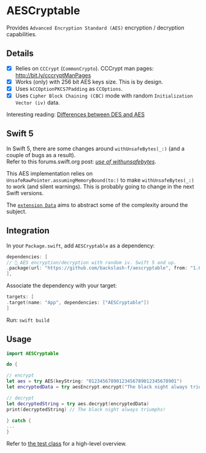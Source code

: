 # AESCryptable
Provides `Advanced Encryption Standard (AES)` encryption / decryption capabilities.

## Details
- [x] Relies on `CCCrypt` (`CommonCrypto`). CCCrypt man pages: http://bit.ly/cccryptManPages
- [x] Works (only) with 256 bit AES keys size. This is by design.
- [x] Uses `kCCOptionPKCS7Padding` as `CCOptions`.
- [x] Uses `Cipher Block Chaining (CBC)` mode with random `Initialization Vector (iv)` data.

Interesting reading: [Differences between DES and AES](http://bit.ly/desVSaes)

## Swift 5
In Swift 5, there are some changes around `withUnsafeBytes(_:)` (and a couple of bugs as a result).  
Refer to this forums.swift.org post: [*use of withunsafebytes*](http://bit.ly/withUnsafeBytes).

This AES implementation relies on `UnsafeRawPointer.assumingMemoryBound(to:)` to make
`withUnsafeBytes(_:)` to work (and silent warnings). This is probably going to change in the next Swift versions.

The [`extension Data`](https://github.com/backslash-f/aes-swift/blob/master/Sources/DataExtension.swift) aims to abstract some of the complexity around the subject.

## Integration
In your `Package.swift`, add `AESCryptable` as a dependency:
```swift
dependencies: [
// 🔐 AES encryption/decryption with random iv. Swift 5 and up.
.package(url: "https://github.com/backslash-f/aescryptable", from: "1.0.0")
],
```

Associate the dependency with your target:
```swift
targets: [
.target(name: "App", dependencies: ["AESCryptable"])
]
```
Run: `swift build`

## Usage
```swift
import AESCryptable

do {

// encrypt
let aes = try AES(keyString: "01234567890123456789012345678901")
let encryptedData = try aesEncrypt.encrypt("The black night always triumphs!")

// decrypt
let decryptedString = try aes.decrypt(encryptedData)
print(decryptedString) // The black night always triumphs!

} catch {
...
}
```

Refer to [the test class](https://github.com/backslash-f/aes-swift/blob/master/Tests/AESCryptableTests.swift) for a high-level overview.
